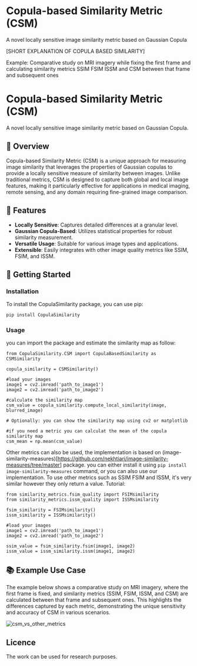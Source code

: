 # Copula-based Similarity Metric (CSM)
A novel locally sensitive image similarity metric based on Gaussian Copula

[SHORT EXPLANATION OF COPULA BASED SIMILARITY]

Example:
Comparative study on MRI imagery while fixing the first frame and calculating similarity metrics SSIM FSIM ISSM and CSM between that frame and subsequent ones  

# Copula-based Similarity Metric (CSM)
A novel locally sensitive image similarity metric based on Gaussian Copula.


## 📖 Overview

Copula-based Similarity Metric (CSM) is a unique approach for measuring image similarity that leverages the properties of Gaussian copulas to provide a locally sensitive measure of similarity between images. Unlike traditional metrics, CSM is designed to capture both global and local image features, making it particularly effective for applications in medical imaging, remote sensing, and any domain requiring fine-grained image comparison.

## 🌟 Features

- **Locally Sensitive**: Captures detailed differences at a granular level.
- **Gaussian Copula-Based**: Utilizes statistical properties for robust similarity measurement.
- **Versatile Usage**: Suitable for various image types and applications.
- **Extensible**: Easily integrates with other image quality metrics like SSIM, FSIM, and ISSM.


## 🚀 Getting Started

### Installation

To install the CopulaSimilarity package, you can use pip:

```bash
pip install CopulaSimilarity
```

### Usage

you can import the package and estimate the similarity map as follow:

```
from CopulaSimilarity.CSM import CopulaBasedSimilarity as CSMSimilarity

copula_similarity = CSMSimilarity()

#load your images
image1 = cv2.imread('path_to_image1')
image2 = cv2.imread('path_to_image2')

#calculate the similarity map
csm_value = copula_similarity.compute_local_similarity(image, blurred_image)

# Optionally: you can show the similarity map using cv2 or matplotlib

#if you need a metric you can calculat the mean of the copula similarity map
csm_mean = np.mean(csm_value)
```

Other metrics can also be used, the implementation is based on (image-similarity-measures)[https://github.com/nekhtiari/image-similarity-measures/tree/master] package. you can either install it using `pip install image-similarity-measures` command, or you can also use our implementation.
To use other metrics such as SSIM FSIM and ISSM, it's very similar however they only return a value. Tutorial:

```
from similarity_metrics.fsim_quality import FSIMsimilarity
from similarity_metrics.issm_quality import ISSMsimilarity

fsim_similarity = FSIMsimilarity()
issm_similarity = ISSMsimilarity()

#load your images
image1 = cv2.imread('path_to_image1')
image2 = cv2.imread('path_to_image2')

ssim_value = fsim_similarity.fsim(image1, image2)
issm_value = issm_similarity.issm(image1, image2)
```

## 📚 Example Use Case

The example below shows a comparative study on MRI imagery, where the first frame is fixed, and similarity metrics (SSIM, FSIM, ISSM, and CSM) are calculated between that frame and subsequent ones. This highlights the differences captured by each metric, demonstrating the unique sensitivity and accuracy of CSM in various scenarios.

![csm_vs_other_metrics](images/analysis4.gif)

## Licence

The work can be used for research purposes.

<!--Please cite use if you use our implementation as following:-->